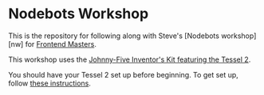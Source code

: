 # Nodebots Workshop

This is the repository for following along with Steve's [Nodebots workshop][nw] for [Frontend Masters][fem].

This workshop uses the [Johnny-Five Inventor's Kit featuring the Tessel 2][j5ik].

You should have your Tessel 2 set up before beginning. To get set up, follow [these instructions][t2s].

[fem]: https://frontendmasters.com/
[nws]: https://frontendmasters.com/workshops/nodebots/
[j5ik]: https://www.sparkfun.com/products/14604
[t2s]: https://tessel.io/start
